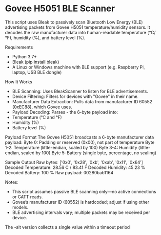 # Govee H5051 BLE Scanner

This script uses Bleak to passively scan Bluetooth Low Energy (BLE) advertising packets from Govee H5051 temperature/humidity sensors. It decodes the raw manufacturer data into human-readable temperature (°C/°F), humidity (%), and battery level (%).

 Requirements
- Python 3.7+
- Bleak (pip install bleak)
- A Linux or Windows machine with BLE support (e.g. Raspberry Pi, laptop, USB BLE dongle)

 How It Works
- BLE Scanning: Uses BleakScanner to listen for BLE advertisements.
- Device Filtering: Filters for devices with "Govee" in their name.
- Manufacturer Data Extraction: Pulls data from manufacturer ID 60552 (0xEC88), which Govee uses.
- Payload Decoding: Parses -  the 6-byte payload into:
- Temperature (°C and °F)
- Humidity (%)
- Battery level (%)

Payload Format
The Govee H5051 broadcasts a 6-byte manufacturer data payload:
  Byte 0: Padding or reserved (0x00), not part of temperature
  Byte 1-2: Temperature (little-endian, scaled by 100)
  Byte 3-4: Humidity (little-endian, scaled by 100)
  Byte 5: Battery (single byte, percentage, no scaling)

Sample Output
  Raw bytes: ['0x0', '0x28', '0xb', '0xab', '0x11', '0x64']
  Decoded Temperature: 28.56 C / 83.41 F
  Decoded Humidity: 45.23 %
  Decoded Battery: 100 %
  Raw payload: 00280bab1164


Notes:
- This script assumes passive BLE scanning only—no active connections or GATT reads.
- Govee’s manufacturer ID (60552) is hardcoded; adjust if using other models.
- BLE advertising intervals vary; multiple packets may be received per device.

The -alt version collects a single value within a timeout period

